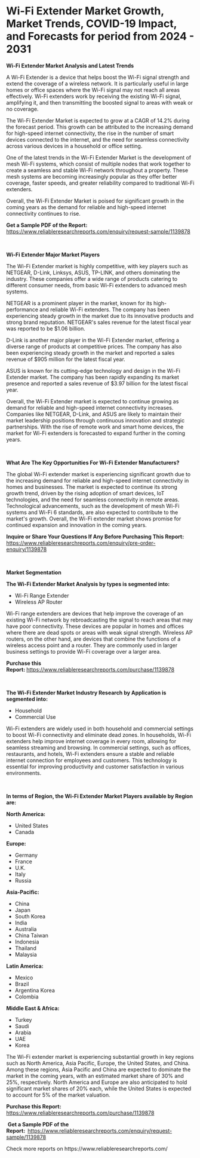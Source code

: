 <p><h1>Wi-Fi Extender Market Growth, Market Trends, COVID-19 Impact, and Forecasts for period from 2024 - 2031</h1></p><p><strong>Wi-Fi Extender Market Analysis and Latest Trends</strong></p>
<p><p>A Wi-Fi Extender is a device that helps boost the Wi-Fi signal strength and extend the coverage of a wireless network. It is particularly useful in large homes or office spaces where the Wi-Fi signal may not reach all areas effectively. Wi-Fi extenders work by receiving the existing Wi-Fi signal, amplifying it, and then transmitting the boosted signal to areas with weak or no coverage.</p><p>The Wi-Fi Extender Market is expected to grow at a CAGR of 14.2% during the forecast period. This growth can be attributed to the increasing demand for high-speed internet connectivity, the rise in the number of smart devices connected to the internet, and the need for seamless connectivity across various devices in a household or office setting.</p><p>One of the latest trends in the Wi-Fi Extender Market is the development of mesh Wi-Fi systems, which consist of multiple nodes that work together to create a seamless and stable Wi-Fi network throughout a property. These mesh systems are becoming increasingly popular as they offer better coverage, faster speeds, and greater reliability compared to traditional Wi-Fi extenders.</p><p>Overall, the Wi-Fi Extender Market is poised for significant growth in the coming years as the demand for reliable and high-speed internet connectivity continues to rise.</p></p>
<p><strong>Get a Sample PDF of the Report:&nbsp;</strong> <a href="https://www.reliableresearchreports.com/enquiry/request-sample/1139878">https://www.reliableresearchreports.com/enquiry/request-sample/1139878</a></p>
<p>&nbsp;</p>
<p><strong>Wi-Fi Extender Major Market Players</strong></p>
<p><p>The Wi-Fi Extender market is highly competitive, with key players such as NETGEAR, D-Link, Linksys, ASUS, TP-LINK, and others dominating the industry. These companies offer a wide range of products catering to different consumer needs, from basic Wi-Fi extenders to advanced mesh systems.</p><p>NETGEAR is a prominent player in the market, known for its high-performance and reliable Wi-Fi extenders. The company has been experiencing steady growth in the market due to its innovative products and strong brand reputation. NETGEAR's sales revenue for the latest fiscal year was reported to be $1.06 billion.</p><p>D-Link is another major player in the Wi-Fi Extender market, offering a diverse range of products at competitive prices. The company has also been experiencing steady growth in the market and reported a sales revenue of $905 million for the latest fiscal year.</p><p>ASUS is known for its cutting-edge technology and design in the Wi-Fi Extender market. The company has been rapidly expanding its market presence and reported a sales revenue of $3.97 billion for the latest fiscal year.</p><p>Overall, the Wi-Fi Extender market is expected to continue growing as demand for reliable and high-speed internet connectivity increases. Companies like NETGEAR, D-Link, and ASUS are likely to maintain their market leadership positions through continuous innovation and strategic partnerships. With the rise of remote work and smart home devices, the market for Wi-Fi extenders is forecasted to expand further in the coming years.</p></p>
<p>&nbsp;</p>
<p><strong>What Are The Key Opportunities For Wi-Fi Extender Manufacturers?</strong></p>
<p><p>The global Wi-Fi extender market is experiencing significant growth due to the increasing demand for reliable and high-speed internet connectivity in homes and businesses. The market is expected to continue its strong growth trend, driven by the rising adoption of smart devices, IoT technologies, and the need for seamless connectivity in remote areas. Technological advancements, such as the development of mesh Wi-Fi systems and Wi-Fi 6 standards, are also expected to contribute to the market's growth. Overall, the Wi-Fi extender market shows promise for continued expansion and innovation in the coming years.</p></p>
<p><strong>Inquire or Share Your Questions If Any Before Purchasing This Report:</strong> <a href="https://www.reliableresearchreports.com/enquiry/pre-order-enquiry/1139878">https://www.reliableresearchreports.com/enquiry/pre-order-enquiry/1139878</a></p>
<p>&nbsp;</p>
<p><strong>Market Segmentation</strong></p>
<p><strong>The Wi-Fi Extender Market Analysis by types is segmented into:</strong></p>
<p><ul><li>Wi-Fi Range Extender</li><li>Wireless AP Router</li></ul></p>
<p><p>Wi-Fi range extenders are devices that help improve the coverage of an existing Wi-Fi network by rebroadcasting the signal to reach areas that may have poor connectivity. These devices are popular in homes and offices where there are dead spots or areas with weak signal strength. Wireless AP routers, on the other hand, are devices that combine the functions of a wireless access point and a router. They are commonly used in larger business settings to provide Wi-Fi coverage over a larger area.</p></p>
<p><strong>Purchase this Report:&nbsp;</strong><a href="https://www.reliableresearchreports.com/purchase/1139878">https://www.reliableresearchreports.com/purchase/1139878</a></p>
<p>&nbsp;</p>
<p><strong>The Wi-Fi Extender Market Industry Research by Application is segmented into:</strong></p>
<p><ul><li>Household</li><li>Commercial Use</li></ul></p>
<p><p>Wi-Fi extenders are widely used in both household and commercial settings to boost Wi-Fi connectivity and eliminate dead zones. In households, Wi-Fi extenders help improve internet coverage in every room, allowing for seamless streaming and browsing. In commercial settings, such as offices, restaurants, and hotels, Wi-Fi extenders ensure a stable and reliable internet connection for employees and customers. This technology is essential for improving productivity and customer satisfaction in various environments.</p></p>
<p>&nbsp;</p>
<p><strong>In terms of Region, the Wi-Fi Extender Market Players available by Region are:</strong></p>
<p>
    <p> <strong> North America: </strong>
        <ul>
            <li>United States</li>
            <li>Canada</li>
        </ul>
        </p> 
    <p> <strong> Europe: </strong>
        <ul>
            <li>Germany</li>
            <li>France</li>
            <li>U.K.</li>
            <li>Italy</li>
            <li>Russia</li>
        </ul>
        </p> 
    <p> <strong> Asia-Pacific: </strong>
        <ul>
            <li>China</li>
            <li>Japan</li>
            <li>South Korea</li>
            <li>India</li>
            <li>Australia</li>
            <li>China Taiwan</li>
            <li>Indonesia</li>
            <li>Thailand</li>
            <li>Malaysia</li>
        </ul>
        </p> 
    <p> <strong> Latin America: </strong>
        <ul>
            <li>Mexico</li>
            <li>Brazil</li>
            <li>Argentina Korea</li>
            <li>Colombia</li>
        </ul>
        </p> 
    <p> <strong> Middle East & Africa: </strong>
        <ul>
            <li>Turkey</li>
            <li>Saudi</li>
            <li>Arabia</li>
            <li>UAE</li>
            <li>Korea</li>
        </ul>
    </p>
    </p>
<p><p>The Wi-Fi extender market is experiencing substantial growth in key regions such as North America, Asia Pacific, Europe, the United States, and China. Among these regions, Asia Pacific and China are expected to dominate the market in the coming years, with an estimated market share of 30% and 25%, respectively. North America and Europe are also anticipated to hold significant market shares of 20% each, while the United States is expected to account for 5% of the market valuation.</p></p>
<p><strong>Purchase this Report: </strong><a href="https://www.reliableresearchreports.com/purchase/1139878">https://www.reliableresearchreports.com/purchase/1139878</a></p>
<p>&nbsp;<strong>Get a Sample PDF of the Report:&nbsp;&nbsp;</strong><a href="https://www.reliableresearchreports.com/enquiry/request-sample/1139878">https://www.reliableresearchreports.com/enquiry/request-sample/1139878</a></p>
<p><strong></strong></p>
<p>Check more reports on https://www.reliableresearchreports.com/</p>